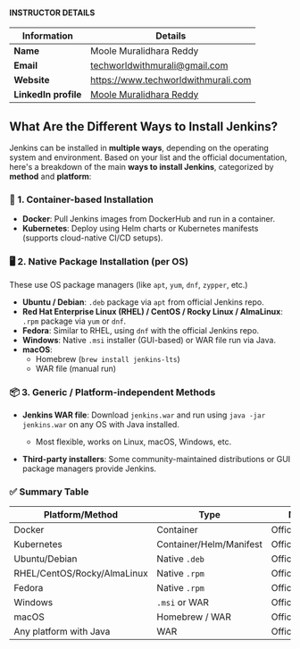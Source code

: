 #### INSTRUCTOR DETAILS

|  Information             | Details                                                                      |
|----------------------    |------------------------------------------------------------------------------|
| **Name**                 | Moole Muralidhara Reddy                                                      |
| **Email**                | techworldwithmurali@gmail.com                                                |
| **Website**              | https://www.techworldwithmurali.com               |
| **LinkedIn profile**     | [Moole Muralidhara Reddy](https://www.linkedin.com/in/moole-muralidhara-reddy) |

## What Are the Different Ways to Install Jenkins?

Jenkins can be installed in **multiple ways**, depending on the operating system and environment. Based on your list and the official documentation, here's a breakdown of the main **ways to install Jenkins**, categorized by **method** and **platform**:

### 🐳 1. **Container-based Installation**

* **Docker**: Pull Jenkins images from DockerHub and run in a container.
* **Kubernetes**: Deploy using Helm charts or Kubernetes manifests (supports cloud-native CI/CD setups).


### 🖥️ 2. **Native Package Installation (per OS)**

These use OS package managers (like `apt`, `yum`, `dnf`, `zypper`, etc.)

* **Ubuntu / Debian**: `.deb` package via `apt` from official Jenkins repo.
* **Red Hat Enterprise Linux (RHEL) / CentOS / Rocky Linux / AlmaLinux**: `.rpm` package via `yum` or `dnf`.
* **Fedora**: Similar to RHEL, using `dnf` with the official Jenkins repo.
* **Windows**: Native `.msi` installer (GUI-based) or WAR file run via Java.
* **macOS**:
  * Homebrew (`brew install jenkins-lts`)
  * WAR file (manual run)

### 📦 3. **Generic / Platform-independent Methods**

* **Jenkins WAR file**: Download `jenkins.war` and run using `java -jar jenkins.war` on any OS with Java installed.

  * Most flexible, works on Linux, macOS, Windows, etc.
* **Third-party installers**: Some community-maintained distributions or GUI package managers provide Jenkins.


### ✅ Summary Table

| Platform/Method             | Type                       | Maintainer         |
| --------------------------- | -------------------------- | ------------------ |
| Docker                      | Container                  | Official           |
| Kubernetes                  | Container/Helm/Manifest    | Official/Community |
| Ubuntu/Debian               | Native `.deb`              | Official           |
| RHEL/CentOS/Rocky/AlmaLinux | Native `.rpm`              | Official           |
| Fedora                      | Native `.rpm`              | Official           |
| Windows                     | `.msi` or WAR              | Official           |
| macOS                       | Homebrew / WAR             | Official/3rd-party |
| Any platform with Java      | WAR                        | Official           |

